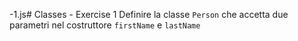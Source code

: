 -1.js# Classes - Exercise 1
Definire la classe `Person` che accetta due parametri nel costruttore `firstName` e `lastName`